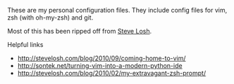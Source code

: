 These are my personal configuration files. They include config files for vim, zsh (with oh-my-zsh) and git.

Most of this has been ripped off from [Steve Losh](http://stevelosh.com/). 

Helpful links

 * http://stevelosh.com/blog/2010/09/coming-home-to-vim/
 * http://sontek.net/turning-vim-into-a-modern-python-ide
 * http://stevelosh.com/blog/2010/02/my-extravagant-zsh-prompt/
